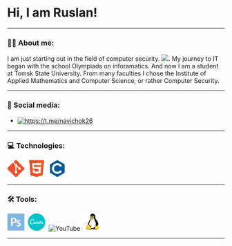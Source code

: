 
# Hi, I am Ruslan!

---

### :man_technologist: About me:

I am just starting out in the field of computer security. <img src="https://media.giphy.com/media/WUlplcMpOCEmTGBtBW/giphy.gif" width="30px">. My journey to IT began with the school Olympiads on inforamatics. And now I am a student at Tomsk State University. From many faculties I chose the Institute of Applied Mathematics and Computer Science, or rather Computer Security.

---

### 🤝 Social media:
- <a href="https://t.me/ATLASeZ" target="blank"><img align="center" src="https://cdn.worldvectorlogo.com/logos/telegram-1.svg" alt="https://t.me/navichok26" height="30" width="40" /></a>
---

### 💻 Technologies:

<div>
  <img src="https://github.com/devicons/devicon/blob/master/icons/git/git-original.svg" title="git" alt="git" width="40" height="40"/>&nbsp
  <img src="https://github.com/devicons/devicon/blob/master/icons/html5/html5-original.svg" title="html5" alt="html5" width="40" height="40"/>&nbsp
  <img src="https://github.com/devicons/devicon/blob/master/icons/c/c-plain.svg" title="C" alt="C" width="40" height="40"/>&nbsp;
</div>

---

### 🛠 Tools:

<div>
  <img src="https://github.com/devicons/devicon/blob/master/icons/photoshop/photoshop-plain.svg" title="photoshop" alt="photoshop" width="40" height="40"/>&nbsp;
  <img src="https://github.com/devicons/devicon/blob/master/icons/canva/canva-original.svg" title="canva" alt="canva" width="40" height="40"/>&nbsp;
  <img src="https://upload.wikimedia.org/wikipedia/commons/9/9e/YouTube_Logo_%282013-2017%29.svg" title="YouTube" alt="YouTube" width="40" height="40"/>&nbsp;
  <img src="https://github.com/devicons/devicon/blob/master/icons/linux/linux-original.svg" title="linux" alt="linux" width="40" height="40"/>&nbsp;
</div>

---
